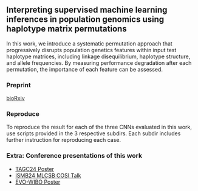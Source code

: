 ## Interpreting supervised machine learning inferences in population genomics using haplotype matrix permutations
In this work, we introduce a systematic permutation approach that progressively disrupts population genetics features within input test haplotype matrices, including linkage disequilibrium, haplotype structure, and allele frequencies.
By measuring performance degradation after each permutation, the importance of each feature can be assessed.

### Preprint
[bioRxiv](https://www.biorxiv.org/content/10.1101/2025.03.24.644668v1)

### Reproduce

To reproduce the result for each of the three CNNs evaluated in this work, use scripts provided in the 3 respective subdirs. Each subdir includes further instruction for reproducing each case.

### Extra: Conference presentations of this work
* [TAGC24 Poster](https://github.com/lntran26/lntran26.github.io/blob/4e461eaf627614b75ec47d9a8f72fd5491880fb9/files/TAGC_24_Tran_final.pdf)
* [ISMB24 MLCSB COSI Talk](https://github.com/lntran26/lntran26.github.io/blob/1a5497584df962c9d5643b013523ecaf0fa8c2ef/files/ISMB24.pdf)
* [EVO-WIBO Poster](https://github.com/lntran26/lntran26.github.io/blob/master/files/Tran_ConfuseNN_final.pdf)
